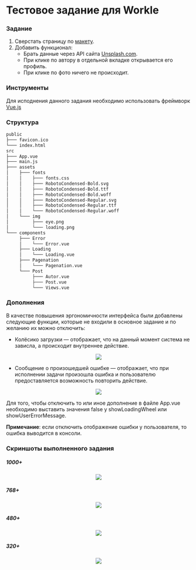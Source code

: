 # Тестовое задание для Workle

### Задание

1. Сверстать страницу по [макету](https://www.figma.com/file/TSike5vJs4oQSbAAh13oZ0/WTZ).
2. Добавить функционал: 
	- Брать данные через API сайта [Unsplash.com](api.unsplash.com).
	- При клике по автору в отдельной вкладке открывается его профиль.
	- При клике по фото ничего не происходит.

### Инструменты

Для исподнения данного задания необходимо использовать фреймворк [Vue.js](https://vuejs.org/)

### Структура

```bash
public
├─── favicon.ico
└─── index.html
src
├─── App.vue
├─── main.js
├─── assets
│    ├─── fonts
│    │    ├─── fonts.css
│    │    ├─── RobotoCondensed-Bold.svg
│    │    ├─── RobotoCondensed-Bold.ttf
│    │    ├─── RobotoCondensed-Bold.woff
│    │    ├─── RobotoCondensed-Regular.svg
│    │    ├─── RobotoCondensed-Regular.ttf
│    │    └─── RobotoCondensed-Regular.woff
│    └─── img
│         ├─── eye.png
│         └─── loading.png
└─── components
     ├─── Error
     │    └─── Error.vue
     ├─── Loading
     │    └─── Loading.vue
     ├─── Pagenation
     │    └─── Pagenation.vue
     └─── Post
          ├─── Autor.vue
          ├─── Post.vue
          └─── Views.vue
```

### Дополнения

В качестве повышения эргономичности интерфейса были добавлены следующие функции, которые не входили в основное задание и по желанию их можно отключить:

- Колёсико загрузки — отображает, что на данный момент система не зависла, а происходит внутреннее действие.
<p align="center">
<img src="screenshots/loading.gif">
</p>

- Сообщение о произошедшей ошибке — отображает, что при исполнении задачи произошла ошибка и пользователю предоставляется возможность повторить действие.
<p align="center"> 
<img src="screenshots/error_message.png">
</p>

Для того, чтобы отключить то или иное дополнение в файле App.vue необходимо выставить значения false у showLoadingWheel или showUserErrorMessage.

**Примечание**: если отключить отображение ошибки у пользователя, то ошибка выводится в консоли.

### Скриншоты выполненного задания

##### 1000+
<p align="center"> 
	<img src="screenshots\pages\1000+.png">
</p>


##### 768+
<p align="center"> 
	<img src="screenshots\pages\768+.png">
</p>


##### 480+
<p align="center"> 
	<img src="screenshots\pages\480+.png">
</p>


##### 320+
<p align="center"> 
	<img src="screenshots\pages\320+.png">
</p>

